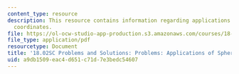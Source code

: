```yaml
---
content_type: resource
description: This resource contains information regarding applications of spherical
  coordinates.
file: https://ol-ocw-studio-app-production.s3.amazonaws.com/courses/18-02sc-multivariable-calculus-fall-2010/a9db1509eac4d651c71d7e3bedc54607_MIT18_02SC_pb_78_comb.pdf
file_type: application/pdf
resourcetype: Document
title: '18.02SC Problems and Solutions: Problems: Applications of Spherical Coordinates'
uid: a9db1509-eac4-d651-c71d-7e3bedc54607
---
```

